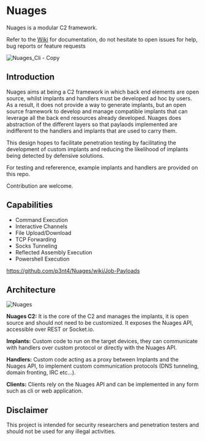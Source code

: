 # Nuages
Nuages is a modular C2 framework.


Refer to the [Wiki](https://github.com/p3nt4/Nuages/wiki) for documentation, do not hesitate to open issues for help, bug reports or feature requests

![Nuages_Cli - Copy](https://user-images.githubusercontent.com/19682240/80042830-104f8e00-84ce-11ea-90bc-233acc646f11.png)


## Introduction

Nuages aims at being a C2 framework in which back end elements are open source, whilst implants and handlers must be developed ad hoc by users. As a result, it does not provide a way to generate implants, but an open source framework to develop and manage compatible implants that can leverage all the back end resources already developed. Nuages does abstraction of the different layers so that paylaods implemented are indifferent to the handlers and implants that are used to carry them.

This design hopes to facilitate penetration testing by facilitating the development of custom implants and reducing the likelihood of implants being detected by defensive solutions.

For testing and refererence, example implants and handlers are provided on this repo.

Contribution are welcome.

## Capabilities

- Command Execution
- Interactive Channels
- File Upload/Download
- TCP Forwarding
- Socks Tunneling
- Reflected Assembly Execution
- Powershell Execution

https://github.com/p3nt4/Nuages/wiki/Job-Payloads

## Architecture
![Nuages](https://user-images.githubusercontent.com/19682240/56617113-ffcfb380-65ec-11e9-99ca-fc0e674d4dcd.PNG)

**Nuages C2:** It is the core of the C2 and manages the implants, it is open source and should not need to be customized. It exposes the Nuages API, accessible over REST or Socket.io.

**Implants:** Custom code to run on the target devices, they can communicate with handlers over custom protocol or directly with the Nuages API.

**Handlers:** Custom code acting as a proxy between Implants and the Nuages API, to implement custom communication protocols (DNS tunneling, domain fronting, IRC etc...).

**Clients:** Clients rely on the Nuages API and can be implemented in any form such as cli or web application.


## Disclaimer
This project is intended for security researchers and penetration testers and should not be used for any illegal activities.

